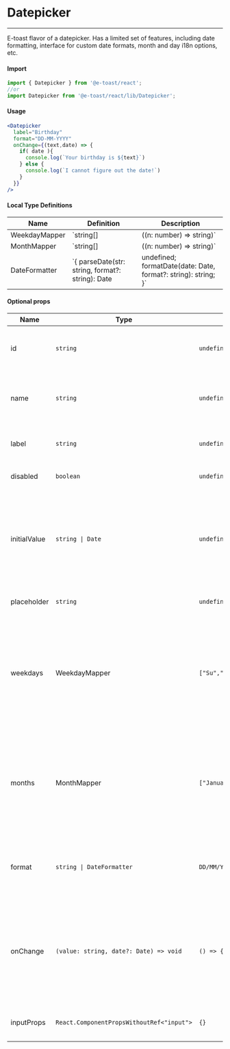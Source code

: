 # Datepicker

<hr>

E-toast flavor of a datepicker. Has a limited set of features, including date formatting, interface for custom date formats, month and day i18n options, etc.

#### Import

```js
import { Datepicker } from '@e-toast/react';
//or
import Datepicker from '@e-toast/react/lib/Datepicker';
```

#### Usage

```jsx
<Datepicker 
  label="Birthday"
  format="DD-MM-YYYY"
  onChange={(text,date) => {
    if( date ){
      console.log(`Your birthday is ${text}`)
    } else {
      console.log(`I cannot figure out the date!`)
    }
  }}
/>
```

#### Local Type Definitions

| Name |  Definition | Description |
| ---- | ----------- | ----------- |
| WeekdayMapper | `string[] | ((n: number) => string)` | An array or function that maps the index of the day of the week to the abreviation to be used in the calendar. Days of the week are 0-indexed starting at Sunday as 0 |
| MonthMapper   | `string[] | ((n: number) => string)` | An array or function that maps the index of the month to the name to be used in the calendar. Months are 0-indexed starting at January as 0 |
| DateFormatter | `{ parseDate(str: string, format?: string): Date | undefined; formatDate(date: Date, format?: string): string; }` | A formatter object is an object with a "parseDate" and "formatDate" function. "parseDate" should either throw or return undefined when a date text is not a valid format. |

#### Optional props

| Name         | Type       | Default    | Description               |
| ------------ | ---------- | ---------- | ------------------------- |
| id           | `string`         | `undefined` | Id passed to the underlying input. Will default to label prop |
| name         | `string`         | `undefined` | Name passed to the underlying input. Will default to label prop |
| label        | `string`         | `undefined` | Text to be used as label for the datepicker |
| disabled     | `boolean`        | `undefined` | Whether the datepicker is disabled or not |
| initialValue | `string \| Date` | `undefined` | Initial value of the datepicker. If it is a string, it must be a valid date string representation. Defaults to current day if string is not a valid date |
| placeholder  | `string`         | `undefined` | placeholder to be used in the input |
| weekdays     | WeekdayMapper    | `["Su","Mo","Tu","We","Th","Fr","Sa"]`| An array or function that maps the index of the day of the week to the abreviation to be used in the calendar.Days of the week are 0-indexed starting at Sunday as 0. |
| months       | MonthMapper      | `["January","February","March","April","May","June","July","August","September","October","November","December"]`| An array or function that maps the index of the month to the name to be used in the calendar. Months are 0-indexed starting at January as 0. |
| format       | `string \| DateFormatter`                 | `DD/MM/YY` | Format string or formatter object to use to parse and format the text inside the input |
| onChange     | `(value: string, date?: Date) => void`    | `() => {}` | Handler for when the date changes. Receives raw text in the input and parsed date if value is valid date. Otherwise date will be undefined |
| inputProps   | `React.ComponentPropsWithoutRef<"input">` | `{}` | props to pass to the underlying input |
